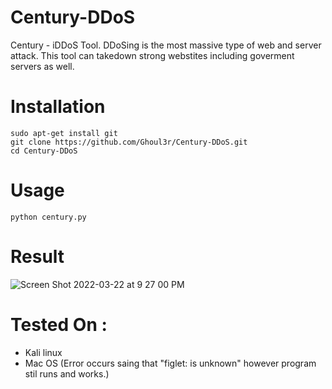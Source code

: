 # Century-DDoS
Century - iDDoS Tool. DDoSing is the most massive type of web and server attack. This tool can takedown strong webstites including goverment servers as well.

# Installation
```
sudo apt-get install git
git clone https://github.com/Ghoul3r/Century-DDoS.git
cd Century-DDoS
```
# Usage
```
python century.py
```
# Result
![Screen Shot 2022-03-22 at 9 27 00 PM](https://user-images.githubusercontent.com/96554099/159603863-48f1ce7f-fa90-4a63-8f30-2d90dcbc08c3.png)

# Tested On :
* Kali linux
* Mac OS (Error occurs saing that "figlet: is unknown" however program stil runs and works.)
